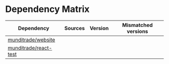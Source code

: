 # Dependency Matrix

Dependency | Sources | Version | Mismatched versions
---------- | ------- | ------- | -------------------
[munditrade/website](https://github.com/munditrade/website.git) |  | []() | 
[munditrade/react-test](https://github.com/munditrade/react-test.git) |  | []() | 
